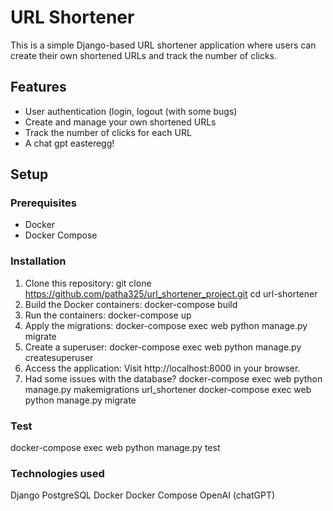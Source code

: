 # URL Shortener

This is a simple Django-based URL shortener application where users can create their own shortened URLs and track the number of clicks.

## Features
- User authentication (login, logout (with some bugs)
- Create and manage your own shortened URLs
- Track the number of clicks for each URL
- A chat gpt easteregg!

## Setup

### Prerequisites
- Docker
- Docker Compose

### Installation

1. Clone this repository:
git clone https://github.com/patha325/url_shortener_project.git
cd url-shortener
2. Build the Docker containers:
docker-compose build
3. Run the containers:
docker-compose up
4. Apply the migrations:
   docker-compose exec web python manage.py migrate
5. Create a superuser:
   docker-compose exec web python manage.py createsuperuser
6. Access the application:
   Visit http://localhost:8000 in your browser.
7. Had some issues with the database?
docker-compose exec web python manage.py makemigrations url_shortener
docker-compose exec web python manage.py migrate

### Test
docker-compose exec web python manage.py test

### Technologies used
Django
PostgreSQL
Docker
Docker Compose
OpenAI (chatGPT)
